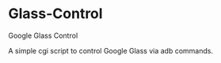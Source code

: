 # Glass-Control
Google Glass Control

A simple cgi script to control Google Glass via adb commands.

